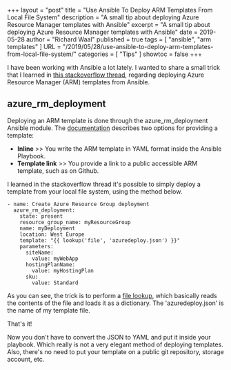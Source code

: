 +++
layout =  "post"
title = "Use Ansible To Deploy ARM Templates From Local File System"
description = "A small tip about deploying Azure Resource Manager templates with Ansible"
excerpt = "A small tip about deploying Azure Resource Manager templates with Ansible"
date = 2019-05-28
author = "Richard Waal"
published = true
tags = [
    "ansible",
    "arm templates"
]
URL = "/2019/05/28/use-ansible-to-deploy-arm-templates-from-local-file-system/"
categories = [
   "Tips"
]
showtoc = false
+++

I have been working with Ansible a lot lately.  I wanted to share a small trick that I learned in [this stackoverflow thread](https://stackoverflow.com/questions/40068563/ansible-how-to-use-an-azure-rm-template-in-azure-rm-deployment-module), regarding deploying Azure Resource Manager (ARM) templates from Ansible.
<!--more-->

## azure_rm_deployment
Deploying an ARM template is done through the azure_rm_deployment Ansible module. The [documentation](https://docs.ansible.com/ansible/latest/modules/azure_rm_deployment_module.html) describes two options for providing a template:

- **Inline** >> You write the ARM template in YAML format inside the Ansible Playbook.
- **Template link** >> You provide a link to a public accessible ARM template, such as on Github.

I learned in the stackoverflow thread it's possible to simply deploy a template from your local file system, using the method below.

```
- name: Create Azure Resource Group deployment
  azure_rm_deployment:
    state: present
    resource_group_name: myResourceGroup
    name: myDeployment
    location: West Europe
    template: "{{ lookup('file', 'azuredeploy.json') }}"
    parameters:
      siteName:
        value: myWebApp
      hostingPlanName:
        value: myHostingPlan
      sku:
        value: Standard
```

As you can see, the trick is to perform a [file lookup](https://docs.ansible.com/ansible/latest/plugins/lookup/file.html), which basically reads the contents of the file and loads it as a dictionary. The 'azuredeploy.json' is the name of my template file.

That's it!

Now you don't have to convert the JSON to YAML and put it inside your playbook. Which really is not a very elegant method of deploying templates. Also, there's no need to put your template on a public git repository, storage account, etc.


